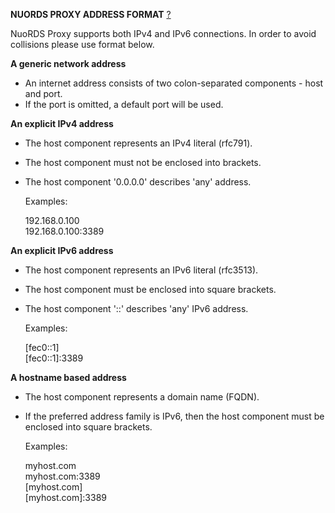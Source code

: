 **NUORDS PROXY ADDRESS FORMAT** [?](../README.md)

NuoRDS Proxy supports both IPv4 and IPv6 connections.
In order to avoid collisions please use format below.


**A generic network address**

- An internet address consists of two colon-separated 
components - host and port.
- If the port is omitted, a default port will be used.


**An explicit IPv4 address**

- The host component represents an IPv4 literal (rfc791).
- The host component must not be enclosed into brackets.
- The host component '0.0.0.0' describes 'any' address.

  Examples:

  192.168.0.100   
  192.168.0.100:3389


**An explicit IPv6 address**

- The host component represents an IPv6 literal (rfc3513).
- The host component must be enclosed into square brackets.
- The host component '::' describes 'any' IPv6 address.

  Examples:

  [fec0::1]   
  [fec0::1]:3389


**A hostname based address**

- The host component represents a domain name (FQDN).
- If the preferred address family is IPv6, then the
host component must be enclosed into square brackets.

  Examples:

  myhost.com   
  myhost.com:3389   
  [myhost.com]    
  [myhost.com]:3389   

